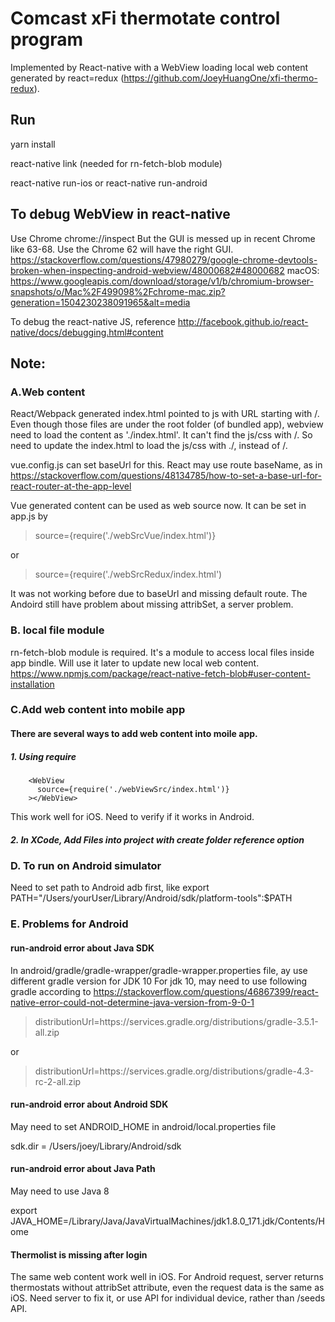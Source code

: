 # Comcast xFi thermotate control program
Implemented by React-native with a WebView loading local web content generated by react=redux (https://github.com/JoeyHuangOne/xfi-thermo-redux).

## Run
yarn install

react-native link (needed for rn-fetch-blob module)

react-native run-ios or react-native run-android

## To debug WebView in react-native
Use Chrome chrome://inspect
But the GUI is messed up in recent Chrome like 63-68. Use the Chrome 62 will have the right GUI.
https://stackoverflow.com/questions/47980279/google-chrome-devtools-broken-when-inspecting-android-webview/48000682#48000682
macOS: https://www.googleapis.com/download/storage/v1/b/chromium-browser-snapshots/o/Mac%2F499098%2Fchrome-mac.zip?generation=1504230238091965&alt=media

To debug the react-native JS, reference http://facebook.github.io/react-native/docs/debugging.html#content

## Note:

### A.Web content

React/Webpack generated index.html pointed to js with URL starting with /.
Even though those files are under the root folder (of bundled app), webview need to load the content as './index.html'.
It can't find the js/css with /. So need to update the index.html to load the js/css with ./, instead of /.

vue.config.js can set baseUrl for this. React may use route baseName, as in https://stackoverflow.com/questions/48134785/how-to-set-a-base-url-for-react-router-at-the-app-level

Vue generated content can be used as web source now. It can be set in app.js by
> source={require('./webSrcVue/index.html')}

or

> source={require('./webSrcRedux/index.html')

It was not working before due to baseUrl and missing default route. The Andoird still have problem about missing attribSet, a server problem.

### B. local file module

rn-fetch-blob module is required. It's a module to access local files inside app bindle. Will use it later to update new local web content.
https://www.npmjs.com/package/react-native-fetch-blob#user-content-installation


### C.Add web content into mobile app


#### There are several ways to add web content into moile app.
##### 1. Using require
        <WebView
          source={require('./webViewSrc/index.html')}
        ></WebView>
This work well for iOS. Need to verify if it works in Android.

##### 2. In XCode, Add Files into project with create folder reference option


### D. To run on Android simulator

Need to set path to Android adb first, like
export PATH="/Users/yourUser/Library/Android/sdk/platform-tools":$PATH




### E. Problems for Android
#### run-android error about Java SDK
In android/gradle/gradle-wrapper/gradle-wrapper.properties file, ay use different gradle version for JDK 10
For jdk 10, may need to use following gradle according to
https://stackoverflow.com/questions/46867399/react-native-error-could-not-determine-java-version-from-9-0-1

> distributionUrl=https\://services.gradle.org/distributions/gradle-3.5.1-all.zip

or

> distributionUrl=https\://services.gradle.org/distributions/gradle-4.3-rc-2-all.zip

#### run-android error about Android SDK
May need to set ANDROID_HOME in android/local.properties file

sdk.dir = /Users/joey/Library/Android/sdk

#### run-android error about Java Path
May need to use Java 8

export JAVA_HOME=/Library/Java/JavaVirtualMachines/jdk1.8.0_171.jdk/Contents/Home

#### Thermolist is missing after login
The same web content work well in iOS. For Android request, server returns thermostats without attribSet attribute, even the request data is the same as iOS. Need server to fix it, or use API for individual device, rather than /seeds API.
